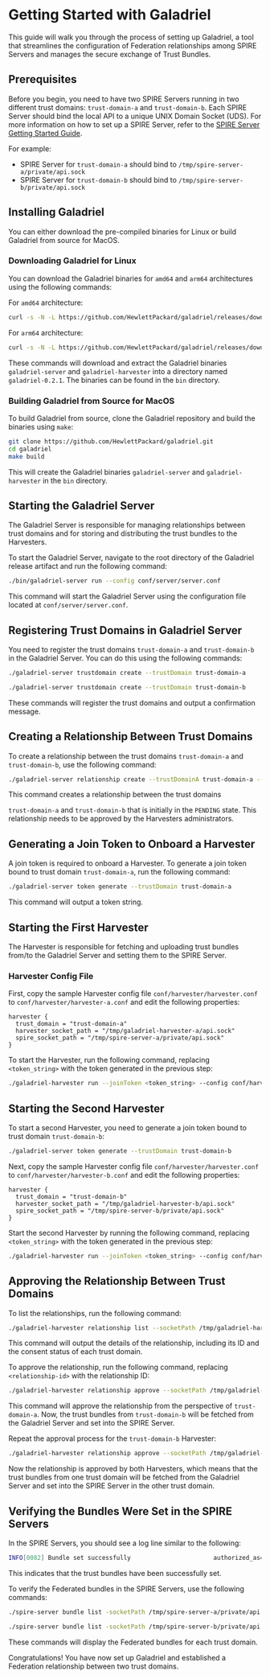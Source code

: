 # Getting Started with Galadriel

This guide will walk you through the process of setting up Galadriel, a tool that streamlines the configuration of
Federation relationships among SPIRE Servers and manages the secure exchange of Trust Bundles.

## Prerequisites

Before you begin, you need to have two SPIRE Servers running in two different trust domains: `trust-domain-a`
and `trust-domain-b`. Each SPIRE Server should bind the local API to a unique UNIX Domain Socket (UDS). For more
information on how to set up a SPIRE Server, refer to
the [SPIRE Server Getting Started Guide](https://spiffe.io/docs/latest/try/getting-started-linux-macos-x/).

For example:

- SPIRE Server for `trust-domain-a` should bind to `/tmp/spire-server-a/private/api.sock`
- SPIRE Server for `trust-domain-b` should bind to `/tmp/spire-server-b/private/api.sock`

## Installing Galadriel

You can either download the pre-compiled binaries for Linux or build Galadriel from source for MacOS.

### Downloading Galadriel for Linux

You can download the Galadriel binaries for `amd64` and `arm64` architectures using the following commands:

For `amd64` architecture:

```bash
curl -s -N -L https://github.com/HewlettPackard/galadriel/releases/download/v0.2.1/galadriel-0.2.1-linux-amd64-glibc.tar.gz | tar xz
```

For `arm64` architecture:

```bash
curl -s -N -L https://github.com/HewlettPackard/galadriel/releases/download/v0.2.1/galadriel-0.2.1-linux-arm64-glibc.tar.gz | tar xz
```

These commands will download and extract the Galadriel binaries `galadriel-server` and `galadriel-harvester` into a
directory named `galadriel-0.2.1`. The binaries can be found in the `bin` directory.

### Building Galadriel from Source for MacOS

To build Galadriel from source, clone the Galadriel repository and build the binaries using `make`:

```bash
git clone https://github.com/HewlettPackard/galadriel.git
cd galadriel
make build
```

This will create the Galadriel binaries `galadriel-server` and `galadriel-harvester` in the `bin` directory.

## Starting the Galadriel Server

The Galadriel Server is responsible for managing relationships between trust domains and for storing and distributing
the trust bundles to the Harvesters.

To start the Galadriel Server, navigate to the root directory of the Galadriel release artifact and run the following
command:

```bash
./bin/galadriel-server run --config conf/server/server.conf
```

This command will start the Galadriel Server using the configuration file located at `conf/server/server.conf`.

## Registering Trust Domains in Galadriel Server

You need to register the trust domains `trust-domain-a` and `trust-domain-b` in the Galadriel Server. You can do this
using the following commands:

```bash
./galadriel-server trustdomain create --trustDomain trust-domain-a
```

```bash
./galadriel-server trustdomain create --trustDomain trust-domain-b
```

These commands will register the trust domains and output a confirmation message.

## Creating a Relationship Between Trust Domains

To create a relationship between the trust domains `trust-domain-a` and `trust-domain-b`, use the following command:

```bash
./galadriel-server relationship create --trustDomainA trust-domain-a --trustDomainB trust-domain-b
```

This command creates a relationship between the trust domains

`trust-domain-a` and `trust-domain-b` that is initially in the `PENDING` state. This relationship needs to be approved
by the Harvesters administrators.

## Generating a Join Token to Onboard a Harvester

A join token is required to onboard a Harvester. To generate a join token bound to trust domain `trust-domain-a`, run
the following command:

```bash
./galadriel-server token generate --trustDomain trust-domain-a
```

This command will output a token string.

## Starting the First Harvester

The Harvester is responsible for fetching and uploading trust bundles from/to the Galadriel Server and setting them to
the SPIRE Server.

### Harvester Config File

First, copy the sample Harvester config file `conf/harvester/harvester.conf` to `conf/harvester/harvester-a.conf` and
edit the following properties:

```hcl
harvester {
  trust_domain = "trust-domain-a"
  harvester_socket_path = "/tmp/galadriel-harvester-a/api.sock"
  spire_socket_path = "/tmp/spire-server-a/private/api.sock"
}
```

To start the Harvester, run the following command, replacing `<token_string>` with the token generated in the previous
step:

```bash
./galadriel-harvester run --joinToken <token_string> --config conf/harvester/harvester-a.conf
```

## Starting the Second Harvester

To start a second Harvester, you need to generate a join token bound to trust domain `trust-domain-b`:

```bash
./galadriel-server token generate --trustDomain trust-domain-b
```

Next, copy the sample Harvester config file `conf/harvester/harvester.conf` to `conf/harvester/harvester-b.conf` and
edit the following properties:

```hcl
harvester {
  trust_domain = "trust-domain-b"
  harvester_socket_path = "/tmp/galadriel-harvester-b/api.sock"
  spire_socket_path = "/tmp/spire-server-b/private/api.sock"
}
```

Start the second Harvester by running the following command, replacing `<token_string>` with the token generated in the
previous step:

```bash
./galadriel-harvester run --joinToken <token_string> --config conf/harvester/harvester-b.conf
```

## Approving the Relationship Between Trust Domains

To list the relationships, run the following command:

```bash
./galadriel-harvester relationship list --socketPath /tmp/galadriel-harvester-a/api.sock
```

This command will output the details of the relationship, including its ID and the consent status of each trust domain.

To approve the relationship, run the following command, replacing `<relationship-id>` with the relationship ID:

```bash
./galadriel-harvester relationship approve --socketPath /tmp/galadriel-harvester-a/api.sock --relationshipID <relationship-id>
```

This command will approve the relationship from the perspective of `trust-domain-a`. Now, the trust bundles
from `trust-domain-b` will be fetched from the Galadriel Server and set into the SPIRE Server.

Repeat the approval process for the `trust-domain-b` Harvester:

```bash
./galadriel-harvester relationship approve --socketPath /tmp/galadriel-harvester-b/api.sock --relationshipID <relationship-id>
```

Now the relationship is approved by both Harvesters, which means that the trust bundles from one trust domain will be
fetched from the Galadriel Server and set into the SPIRE Server in the other trust domain.

## Verifying the Bundles Were Set in the SPIRE Servers

In the SPIRE Servers, you should see a log line similar to the following:

```bash
INFO[0082] Bundle set successfully                       authorized_as=local authorized_via=transport method=BatchSetFederatedBundle trust_domain_id=trust_domain_a
```

This indicates that the trust bundles have been successfully set.

To verify the Federated bundles in the SPIRE Servers, use the following commands:

```bash
./spire-server bundle list -socketPath /tmp/spire-server-a/private/api.sock
```

```bash
./spire-server bundle list -socketPath /tmp/spire-server-b/private/api.sock
```

These commands will display the Federated bundles for each trust domain.

Congratulations! You have now set up Galadriel and established a Federation relationship between two trust domains.